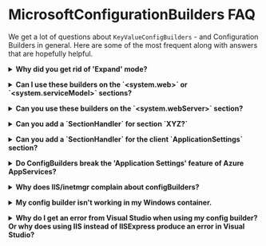 # MicrosoftConfigurationBuilders FAQ

We get a lot of questions about `KeyValueConfigBuilders` - and Configuration Builders in general. Here are
some of the most frequent along with answers that are hopefully helpful.

<a name="expand"></a>
<details>
  <summary><b>Why did you get rid of 'Expand' mode?</b></summary>
  
>  Because 'Expand' mode operated in the 'ProcessRawXml' phase of configuration building, while the other
>  modes all operate in 'ProcessConfigurationSection.' It was a bit of a balancing act trying to develop
>  features that work across both phases - a challenge which is sometimes quite difficult given the lack of
>  information we have about the section we are processing in 'ProcessRawXml.'
>  
>  For example, V3 of these builders tries to accomodate 'ConfigurationManager.OpenConfiguration()'
>  scenarios where apps want to read a config file that is not their own. In these cases, we need to
>  know information about the file and section we are processing that we just can't know in the
>  'ProcessRawXml' phase. Another example is the [parameters from appSettings](KeyValueConfigBuilders.md#appsettings-parameters)
>  feature which was disabled in 'Expand' mode while processing the appSettings section, but can
>  still be used somewhat functionally when executing any of the modes that operate in 'ProcessConfigurationSection.'
>
>  To make things simpler across the board, 'Expand' mode was replaced with 'Token' mode which should
>  operate in a fairly similar manner with the added benefit of being less prone to producing invalid
>  XML to muck things up. :smiley:
>
> <sup><sub>
> If you really, really need that raw plain-text processing because it's not possible to write an
> `ISectionHandler` for your particular section, or because you have taken full advantage of building
> xml through the use of token expansion that doesn't conform to the convenient mental paradigm of
> only placing tokens within obvious key/value places of existing well-formed xml... you can try
> [this wrapper approach](../samples/SamplesLib/ExpandWrapper.cs) as is demonstrated in the
> [SampleConsoleApp](https://github.com/aspnet/MicrosoftConfigurationBuilders/blob/1bdc2388f139c046e1c58bcc147c875d5c918785/samples/SampleConsoleApp/App.config#L50-L53).
> </sub></sub>
</details>

<a name="aspnet-wcf"></a>
<details>
  <summary><b>Can I use these builders on the `&lt;system.web&gt;` or `&lt;system.serviceModel&gt;` sections?</b></summary>

  > Sort of. Technically, configuration builders cannot be applied to the `system.web` and `system.serviceModel`
  > sections because they are not truly `ConfigurationSection`s. Rather, they are `ConfigurationSectionGroup`s -
  > which can be verified by looking at the top of 'machine.config' and looking at the declaration of sections
  > that make up .Net configuration. The way the .Net configuration system works is by processing individual
  > sections as a self-contained unit. (See our [Intro](Intro.md) document for more in-depth details about how
  > this all works.) Config _groups_ really don't play a role beyond defining the xml structure of a config file.
  >
  > However, these `ConfigurationGroup`s obviously contain a set of `ConfigurationSection`s - and you can
  > apply a `ConfigurationBuilder` to those sections. For example, to apply a custom "ReferenceAssemblyInjection"
  > builder to the `&lt;system.web/compilation&gt;` section, you would simply apply it to that section
  > like this:
  > ```xml
  > <system.web>
  >   <compilation configBuilder="ReferenceAsseblyInjection" />
  > </system.web>
  > ```
  >
  > Do note however, that the config builders in this repo can only be deployed to the `appSettings` and
  > `connectionStrings` sections out of the box. If you need to apply a builder to a different section, you
  > will need to write a custom `ISectionHandler` to process that section. See our [SectionHandlers](SectionHandlers.md)
  > documentation for examples of how to do this.
</details>

<a name="webserver"></a>
<details>
  <summary><b>Can you use these builders on the `&lt;system.webServer&gt;` section?</b></summary>

  > No. The `&lt;system.webServer&gt;` section is declared as an `IgnoreSection` in the .Net configuration system.
  > Therefore, the .Net config system does not process it at all, and the `ConfigurationBuilder` system never
  > kicks into action for this section.
</details>

<a name="newhandler"></a>
<details>
  <summary><b>Can you add a `SectionHandler` for section `XYZ?`</b></summary>
  
>  We have included default `SectionHandlers` for `<appSettings>` and `<connectionStrings>` because they
>  are by far the most commonly used "key/value" config sections. But we introduced the `SectionHandler<T>`
>  API to allow for more sections to be processed.
>
>  We don't currently feel that there are any other sections out there that have enough demand to
>  warrant including a default section handler in the base package that everybody is required to use.
>  That does not mean that section handlers for other sections is not ever a valid scenario, and you
>  are of course welcome and encouraged to leverage the section handler feature if it suits your needs.
>  That is why we introduced the feature afterall.
</details>

<a name="applicationsettings"></a>
<details>
  <summary><b>Can you add a `SectionHandler` for the client `ApplicationSettings` section?</b></summary>
  
>  See [above](#newhandler). `ApplicationSettings` is less commonly used. But more problematically, it
>  isn't really a standard .Net configuration section like it appears to be on first glance. The classes
>  that support ApplicationSettings provide a strict and strongly typed window into what looks like a
>  standard configuration section in your app.config file. While we can easily write a section handler
>  for the `ClientSettingsSection` ([example](../samples/SamplesLib/ClientSettingsSectionHandler.cs))
>  it won't integrate into the ApplicationSettings framework seamlessly like one might expect. The
>  ApplicationSetting framework has already determined the number and names (including casing, which
>  is problematic in 'Greedy' mode) of all the settings it will present before the base configuration
>  system even gets a crack at reading from the config file. So you can't *add* new values with 'Greedy'
>  mode, and you can't override existing values in 'Greedy' mode if you don't properly match
>  casing - despite the fact that ApplicationSettings is supposed to be case-insensitive.
>
>  If you wish, you can use the [sample section handler](../samples/SamplesLib/ClientSettingsSectionHandler.cs)
>  to process ApplicationSettings in your application, but know that the use case is rather limited.
>  It will work in 'Strict' mode... and maybe require some prodding to force the ApplicationSettings
>  framework to forget the settings it's seen before and decide to look back into the config file to
>  get new values.
>
>  You can read more about the architecture of the AppliationSettings framework [here](https://docs.microsoft.com/en-us/dotnet/desktop/winforms/advanced/application-settings-architecture?view=netframeworkdesktop-4.8)
>  to see how it builds layers on top of the standard config system that often obscure any changes or
>  additional settings that appear in the `ClientSettingsSection` but won't be seen in
>  `MyApp.Properties.Settings`. That set of articles is also a good starting point for learning
>  about `SettingsProvider` and how that might be leveraged to accomplish configuration injection
>  through a different mechanism in the case when applications must use ApplicationSettings.
</details>

<a name="azureappservices"></a>
<details>
  <summary><b>Do ConfigBuilders break the 'Application Settings' feature of Azure AppServices?</b></summary>
  
>  Maybe a little? It does appear that adding a 'configBuilders' tag to your 'appSettings' or 'connectionStrings'
>  sections confuses the injection logic for the Azure AppServices "Application Settings" feature. I do not
>  have any insight as to why that is other than to say that the two features "grew up" contemporaneously, so
>  they were probably not aware that configBuilders could exist.
>
>  But all is not lost. The "Application Settings" feature injects all it's values into the environment of
>  the service. So while using ConfigBuilders might interfere with the automatic injection of those values,
>  you can also use ConfigBuilders to pull those values back in. See [this comment on issue #133](https://github.com/aspnet/MicrosoftConfigurationBuilders/issues/133#issuecomment-1049520479)
>  for more details.
</details>

<a name="iisschema"></a>
<details>
  <summary><b>Why does IIS/inetmgr complain about configBuilders?</b></summary>
  
>  Because IIS config tools are old and cranky, just like the old .Net config system wanted them to be. :smiling_imp:
>
>  The old .Net config system is supposed to be quite rigid and super-strongly typed. So when IIS developed
>  tools to work with config, they took steps to ensure they didn't break folks by creating invalid configuration.
>  In particular, they decided to use XML schema's to ensure the XML they save is on the up-and-up. (Just
>  like Visual Studio does. But Visual Studio gets updated quite a bit more frequently than IIS tools and
>  has a lower bar for fixing nagging bugs that have a workaround - and was therefore better equipped to
>  change with the times when .Net config added new features and sections. Also, failing schema validation
>  in Visual Studio simply resulted in red squiggles instead of error dialogs. :frowning:)
>
>  The workaround is really quite simple, but it isn't something we can do in these packages. As suggested
>  in #126, simply add a schema file for IIS to help it understand that configBuilders are ok on some
>  sections.
>
>  `%systemroot%\system32\inetsrv\config\schema\configBuilders_schema.xml`
>  ```xml
>  <configSchema>
>    <sectionSchema name="appSettings">
>      <attribute name="configBuilders" type="string"/>
>    </sectionSchema>
>    <sectionSchema name="connectionStrings">
>      <attribute name="configBuilders" type="string"/>
>    </sectionSchema>
>  </configSchema>
>  ```

</details>

<a name="windowscontainers"></a>
<details>
  <summary><b>My config builder isn't working in my Windows container.</b></summary>
  
>  That's a statement, not a question. But here's a likely explanation.
>
>  Windows containers only modify the environment block of the EntryPoint process. So if your application
>  is running as a service (like IIS/ASP.Net apps) or some other process not directly created by the
>  EntryPoint, any environment variables set when starting the container will not be visible to your
>  app.
>
>  To work around this issue, [ASP.Net](https://github.com/microsoft/dotnet-framework-docker/tree/main/src/aspnet)
>  and [IIS](https://github.com/microsoft/iis-docker) container images rely on a `ServiceMonitor.exe`
>  utility to be the entry point for the container, and this utility proactively modifies the environment
>  of the worker process with any additional environment variables passed to docker run.
>
>  For IIS/ASP.Net workloads, do try to use an IIS/ASP.Net derived container that uses `ServiceMonitor.exe.`
>  For other workloads, try making your app the EntryPoint, or try a similar approach to how IIS/ASP.Net
>  handle this... possibly even leveraging [ServiceMonitor.exe](https://github.com/Microsoft/IIS.ServiceMonitor)
>  itself.
</details>

<a name="vstyperes"></a>
<details>
  <summary><b>Why do I get an error from Visual Studio when using my config builder?<br/>Or why does using IIS instead of IISExpress produce an error in Visual Studio?</b></summary>
  
>  There are many factors at play here. For the IIS/IISExpress scenario in particular (and likely
>  most other scenarios where VS pops up an error dialog complaining about a failure to execute
>  a config builder) the gist of the situation is this... When you switch your web application
>  to run in IIS instead of IISExpress, Visual Studio tries to read your config file to parse
>  connection strings. Obviously your applications's config file is not loaded as the active
>  configuration for the Visual Studio (devenv.exe) process. So Visual Studio has to open it via
>  `ConfigurationManager.OpenConfiguration()` or something similar in order to read the settings
>  it needs.
>
>  Versions 1 and 2 of these builders assumed they were always working on the active process
>  config, and would go directly to `ConfigurationManager` to look up things like appSettings,
>  builder definitions, or section handler configuration. This was likely to result in failures
>  when working on a config section that was created in an `OpenConfiguration()` scenario,
>  because the appSettings (or builder definition, etc) that we need probably doesn't exist
>  in the active processes configuration. Rather, they probably exist in the `Configuration`
>  object that was created by the call to `OpenConfiguration()`.
>
>  Version 3 fixes this error, so these config builders should be more resilient in "OpenConfig()"
>  scenarios.
>
>  However, Visual Studio still complicates things by using it's own custom assembly-resolving
>  and binding algorithms. As a result, VS might not be able to find the assembly that contains
>  the builder trying to run. Or more likely (as I've seen is the case with the 'Azure' config
>  builders here), Visual Studio already has a version of a dependent library loaded, and when the
>  config builder asks for a different version, a binding failure can arise. I haven't found a
>  good way to deal with this.
>
>  **However,** even though the error appears in a scary dialog box, it should not affect the
>  behavior of your application. When running/debugging your app on local IIS, the config builders
>  are still able to execute at runtime as expected.
</details>
